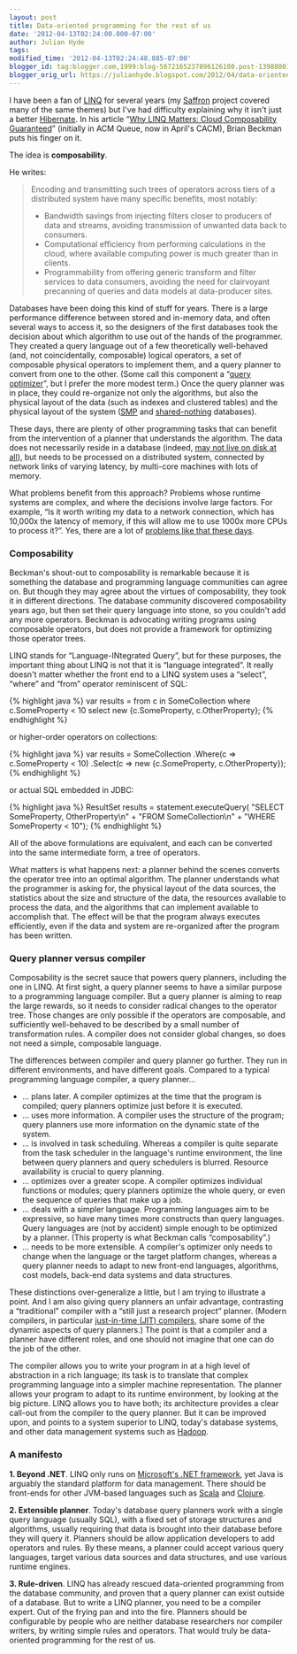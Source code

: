 ```yaml
---
layout: post
title: Data-oriented programming for the rest of us
date: '2012-04-13T02:24:00.000-07:00'
author: Julian Hyde
tags:
modified_time: '2012-04-13T02:24:48.885-07:00'
blogger_id: tag:blogger.com,1999:blog-5672165237896126100.post-1398800168289079083
blogger_orig_url: https://julianhyde.blogspot.com/2012/04/data-oriented-programming-for-rest-of.html
---
```


I have been a fan of
[LINQ](https://en.wikipedia.org/wiki/Linq) for several years
(my [Saffron](https://saffron.sourceforge.net/overview.html)
project covered many of the same themes) but I've had difficulty
explaining why it isn't just a better
[Hibernate](https://en.wikipedia.org/wiki/Hibernate_(Java)). In
his article “[Why LINQ Matters: Cloud Composability Guaranteed](http://queue.acm.org/detail.cfm?id=2141937)”
(initially in ACM Queue, now in April's CACM), Brian Beckman puts his finger on it.

The idea is **composability**.

He writes:

> Encoding and transmitting such trees of operators across tiers of a
> distributed system have many specific benefits, most notably:
>
> * Bandwidth savings from injecting filters closer to producers of
>   data and streams, avoiding transmission of unwanted data back to
>   consumers.
> * Computational efficiency from performing calculations in the
>   cloud, where available computing power is much greater than in
>   clients.
> * Programmability from offering generic transform and filter
>   services to data consumers, avoiding the need for clairvoyant
>   precanning of queries and data models at data-producer sites.

Databases have been doing this kind of stuff for years. There is a
large performance difference between stored and in-memory data, and
often several ways to access it, so the designers of the first
databases took the decision about which algorithm to use out of the
hands of the programmer. They created a query language out of a few
theoretically well-behaved (and, not coincidentally, composable)
logical operators, a set of composable physical operators to implement
them, and a query planner to convert from one to the other. (Some call
this component a
“[query optimizer](https://en.wikipedia.org/wiki/Query_optimizer)”,
but I prefer the more modest term.) Once the query
planner was in place, they could re-organize not only the algorithms,
but also the physical layout of the data (such as indexes and
clustered tables) and the physical layout of the system
([SMP](https://en.wikipedia.org/wiki/Symmetric_multiprocessing)
and [shared-nothing](https://en.wikipedia.org/wiki/Shared_nothing_architecture)
databases).

These days, there are plenty of other programming tasks that can
benefit from the intervention of a planner that understands the
algorithm. The data does not necessarily reside in a database (indeed,
[may not live on disk at all](https://www.sqlstream.com)),
but needs to be processed on a distributed system, connected by
network links of varying latency, by multi-core machines with lots of
memory.

What problems benefit from this approach? Problems whose runtime
systems are complex, and where the decisions involve large
factors. For example, “Is it worth writing my data to a network
connection, which has 10,000x the latency of memory, if this will
allow me to use 1000x more CPUs to process it?”. Yes, there are a lot
of [problems like that these days](https://julianhyde.blogspot.com/2012/04/big-data-is-dead-long-live-big-data.html).

### Composability

Beckman's shout-out to composability is remarkable because it is
something the database and programming language communities can agree
on. But though they may agree about the virtues of composability, they
took it in different directions. The database community discovered
composability years ago, but then set their query language into stone,
so you couldn't add any more operators. Beckman is advocating writing
programs using composable operators, but does not provide a framework
for optimizing those operator trees.

LINQ stands for “Language-INtegrated Query”, but for these purposes,
the important thing about LINQ is not that it is “language
integrated”. It really doesn't matter whether the front end to a LINQ
system uses a “select”, “where” and “from” operator reminiscent of
SQL:

{% highlight java %}
var results = from c in SomeCollection
              where c.SomeProperty < 10
              select new {c.SomeProperty, c.OtherProperty};
{% endhighlight %}

or higher-order operators on collections:

{% highlight java %}
var results =
  SomeCollection
    .Where(c => c.SomeProperty < 10)
    .Select(c => new {c.SomeProperty, c.OtherProperty});
{% endhighlight %}

or actual SQL embedded in JDBC:

{% highlight java %}
ResultSet results = statement.executeQuery(
    "SELECT SomeProperty, OtherProperty\n"
    + "FROM SomeCollection\n"
    + "WHERE SomeProperty < 10");
{% endhighlight %}

All of the above formulations are equivalent, and each can be
converted into the same intermediate form, a tree of
operators.

What matters is what happens next: a planner behind the scenes
converts the operator tree into an optimal algorithm. The planner
understands what the programmer is asking for, the physical layout of
the data sources, the statistics about the size and structure of the
data, the resources available to process the data, and the algorithms
that can implement available to accomplish that. The effect will be
that the program always executes efficiently, even if the data and
system are re-organized after the program has been written.

### Query planner versus compiler

Composability is the secret sauce that powers query planners,
including the one in LINQ. At first sight, a query planner seems to
have a similar purpose to a programming language compiler. But a query
planner is aiming to reap the large rewards, so it needs to consider
radical changes to the operator tree. Those changes are only possible
if the operators are composable, and sufficiently well-behaved to be
described by a small number of transformation rules. A compiler does
not consider global changes, so does not need a simple, composable
language.

The differences between compiler and query planner go further. They
run in different environments, and have different goals. Compared to a
typical programming language compiler, a query planner...

* ... plans later. A compiler optimizes at the time that the program
  is compiled; query planners optimize just before it is executed.
* ... uses more information. A compiler uses the structure of the
  program; query planners use more information on the dynamic state of
  the system.
* ... is involved in task scheduling. Whereas a compiler is quite
  separate from the task scheduler in the language's runtime
  environment, the line between query planners and query schedulers is
  blurred. Resource availability is crucial to query
  planning.
* ... optimizes over a greater scope. A compiler optimizes individual
  functions or modules; query planners optimize the whole query, or
  even the sequence of queries that make up a job.
* ... deals with a simpler language. Programming languages aim to be
  expressive, so have many times more constructs than query
  languages. Query languages are (not by accident) simple enough to be
  optimized by a planner. (This property is what Beckman calls
  “composability”.)
* ... needs to be more extensible. A compiler's optimizer only needs
  to change when the language or the target platform changes, whereas
  a query planner needs to adapt to new front-end languages,
  algorithms, cost models, back-end data systems and data structures.

These distinctions over-generalize a little, but I am trying to
illustrate a point. And I am also giving query planners an unfair
advantage, contrasting a “traditional” compiler with a “still just a
research project” planner. (Modern compilers, in particular
[just-in-time (JIT) compilers](https://en.wikipedia.org/wiki/Just-in-time_compilation),
share some of the dynamic aspects of query planners.) The point is
that a compiler and a planner have different roles, and one should not
imagine that one can do the job of the other.

The compiler allows you to write your program in at a high level of
abstraction in a rich language; its task is to translate that complex
programming language into a simpler machine representation. The
planner allows your program to adapt to its runtime environment, by
looking at the big picture. LINQ allows you to have both; its
architecture provides a clear call-out from the compiler to the query
planner. But it can be improved upon, and points to a system superior
to LINQ, today's database systems, and other data management systems
such as [Hadoop](https://hadoop.apache.org/).

### A manifesto

**1. Beyond .NET**. LINQ only runs on
[Microsoft's .NET framework](https://www.microsoft.com/net),
yet Java is arguably the standard platform for data management. There
should be front-ends for other JVM-based languages such as
[Scala](http://www.scala-lang.org/) and
[Clojure](http://clojure.org/).

**2. Extensible planner**. Today's database query planners work with a
single query language (usually SQL), with a fixed set of storage
structures and algorithms, usually requiring that data is brought into
their database before they will query it. Planners should be allow
application developers to add operators and rules. By these means, a
planner could accept various query languages, target various data
sources and data structures, and use various runtime engines.

**3. Rule-driven**. LINQ has already rescued data-oriented programming
from the database community, and proven that a query planner can exist
outside of a database. But to write a LINQ planner, you need to be a
compiler expert. Out of the frying pan and into the fire. Planners
should be configurable by people who are neither database researchers
nor compiler writers, by writing simple rules and operators. That
would truly be data-oriented programming for the rest of us.
